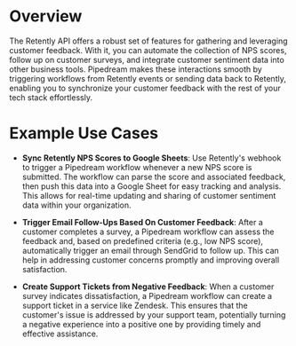# Overview

The Retently API offers a robust set of features for gathering and leveraging customer feedback. With it, you can automate the collection of NPS scores, follow up on customer surveys, and integrate customer sentiment data into other business tools. Pipedream makes these interactions smooth by triggering workflows from Retently events or sending data back to Retently, enabling you to synchronize your customer feedback with the rest of your tech stack effortlessly.

# Example Use Cases

- **Sync Retently NPS Scores to Google Sheets**: Use Retently's webhook to trigger a Pipedream workflow whenever a new NPS score is submitted. The workflow can parse the score and associated feedback, then push this data into a Google Sheet for easy tracking and analysis. This allows for real-time updating and sharing of customer sentiment data within your organization.

- **Trigger Email Follow-Ups Based On Customer Feedback**: After a customer completes a survey, a Pipedream workflow can assess the feedback and, based on predefined criteria (e.g., low NPS score), automatically trigger an email through SendGrid to follow up. This can help in addressing customer concerns promptly and improving overall satisfaction.

- **Create Support Tickets from Negative Feedback**: When a customer survey indicates dissatisfaction, a Pipedream workflow can create a support ticket in a service like Zendesk. This ensures that the customer's issue is addressed by your support team, potentially turning a negative experience into a positive one by providing timely and effective assistance.
